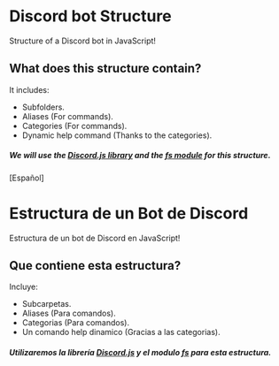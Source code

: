 # Discord bot Structure
Structure of a Discord bot in JavaScript!

## What does this structure contain?
It includes:
* Subfolders.
* Aliases (For commands).
* Categories (For commands).
* Dynamic help command (Thanks to the categories).

##### We will use the [Discord.js library](https://discord.js.org) and the [fs module](https://www.npmjs.com/package/fs) for this structure.

[Español]
# Estructura de un Bot de Discord
Estructura de un bot de Discord en JavaScript!

## Que contiene esta estructura?
Incluye:
* Subcarpetas.
* Aliases (Para comandos).
* Categorias (Para comandos).
* Un comando help dinamico (Gracias a las categorias).

##### Utilizaremos la librería [Discord.js](https://discord.js.org) y el modulo [fs](https://www.npmjs.com/package/fs) para esta estructura.

